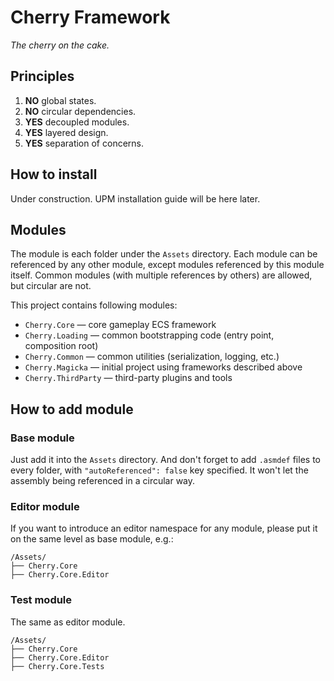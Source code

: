 # Cherry Framework
*The cherry on the cake.*

## Principles
1. **NO** global states.
2. **NO** circular dependencies.
3. **YES** decoupled modules.
4. **YES** layered design.
5. **YES** separation of concerns.

## How to install
Under construction. UPM installation guide will be here later.

## Modules
The module is each folder under the `Assets` directory. Each module can be referenced by any other module, except modules referenced by this module itself. Common modules (with multiple references by others) are allowed, but circular are not.

This project contains following modules:
* `Cherry.Core` — core gameplay ECS framework
* `Cherry.Loading` — common bootstrapping code (entry point, composition root)
* `Cherry.Common` — common utilities (serialization, logging, etc.)
* `Cherry.Magicka` — initial project using frameworks described above
* `Cherry.ThirdParty` — third-party plugins and tools

## How to add module
### Base module
Just add it into the `Assets` directory. And don't forget to add `.asmdef` files to every folder, with `"autoReferenced": false` key specified. It won't let the assembly being referenced in a circular way.

### Editor module
If you want to introduce an editor namespace for any module, please put it on the same level as base module, e.g.:
```
/Assets/
├── Cherry.Core
├── Cherry.Core.Editor
```

### Test module
The same as editor module.
```
/Assets/
├── Cherry.Core
├── Cherry.Core.Editor
├── Cherry.Core.Tests
```